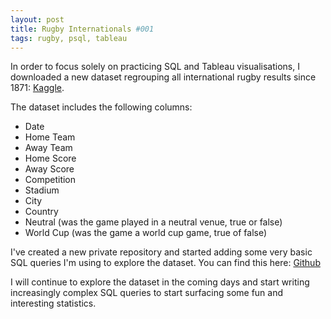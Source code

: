 ```yaml
---
layout: post
title: Rugby Internationals #001
tags: rugby, psql, tableau
---
```


In order to focus solely on practicing SQL and Tableau visualisations, I downloaded a new dataset regrouping all international rugby results since 1871: [Kaggle](https://www.kaggle.com/datasets/lylebegbie/international-rugby-union-results-from-18712022).

The dataset includes the following columns:

* Date
* Home Team
* Away Team
* Home Score
* Away Score
* Competition
* Stadium
* City
* Country
* Neutral (was the game played in a neutral venue, true or false)
* World Cup (was the game a world cup game, true of false)

I've created a new private repository and started adding some very basic SQL queries I'm using to explore the dataset. You can find this here: [Github](https://github.com/edwalk/rugby-internationals-results)

I will continue to explore the dataset in the coming days and start writing increasingly complex SQL queries to start surfacing some fun and interesting statistics.

